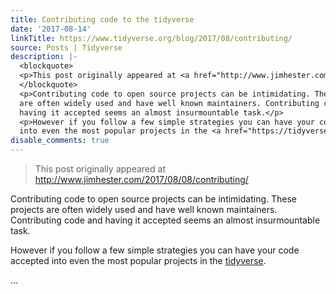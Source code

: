 ```yaml
---
title: Contributing code to the tidyverse
date: '2017-08-14'
linkTitle: https://www.tidyverse.org/blog/2017/08/contributing/
source: Posts | Tidyverse
description: |-
  <blockquote>
  <p>This post originally appeared at <a href="http://www.jimhester.com/2017/08/08/contributing/">http://www.jimhester.com/2017/08/08/contributing/</a></p>
  </blockquote>
  <p>Contributing code to open source projects can be intimidating. These projects
  are often widely used and have well known maintainers. Contributing code and
  having it accepted seems an almost insurmountable task.</p>
  <p>However if you follow a few simple strategies you can have your code accepted
  into even the most popular projects in the <a href="https://tidyverse.org" target="_blank" rel="noopener">tidyverse</a>.</p> ...
disable_comments: true
---
```

<blockquote>
<p>This post originally appeared at <a href="http://www.jimhester.com/2017/08/08/contributing/">http://www.jimhester.com/2017/08/08/contributing/</a></p>
</blockquote>
<p>Contributing code to open source projects can be intimidating. These projects
are often widely used and have well known maintainers. Contributing code and
having it accepted seems an almost insurmountable task.</p>
<p>However if you follow a few simple strategies you can have your code accepted
into even the most popular projects in the <a href="https://tidyverse.org" target="_blank" rel="noopener">tidyverse</a>.</p> ...